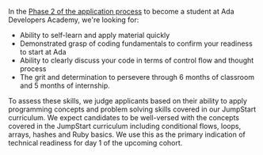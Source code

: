 In the [Phase 2 of the application process](https://www.adadevelopersacademy.org/applicants) to become a student at Ada Developers Academy, we're looking for:
- Ability to self-learn and apply material quickly
- Demonstrated grasp of coding fundamentals to confirm your readiness to start at Ada
- Ability to clearly discuss your code in terms of control flow and thought process
- The grit and determination to persevere through 6 months of classroom and 5 months of internship.  

To assess these skills, we judge applicants based on their ability to apply programming concepts and problem solving skills covered in our JumpStart curriculum. We expect candidates to be well-versed with the concepts covered in the JumpStart curriculum including conditional flows, loops, arrays, hashes and Ruby basics. We use this as the primary indication of technical readiness for day 1 of the upcoming cohort.

